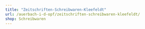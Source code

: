 ```yaml
---
title: "Zeitschriften-Schreibwaren-Kleefeldt"
url: /auerbach-i-d-opf/zeitschriften-schreibwaren-kleefeldt/
shop: Schreibwaren
---
```

